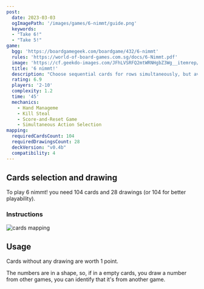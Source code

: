 ```yaml
---
post: 
  date: 2023-03-03
  ogImagePath: '/images/games/6-nimmt/guide.png'
  keywords:
  - "Take 6!"
  - "Take 5!"
game:
  bgg: 'https://boardgamegeek.com/boardgame/432/6-nimmt'
  rules: 'https://world-of-board-games.com.sg/docs/6-Nimmt.pdf'
  image: 'https://cf.geekdo-images.com/JFhLVSRFQ2mtWRNHgbZ3Wg__itemrep/img/3WuuxgYlgoEMP5-CUl6bakeKVts=/fit-in/246x300/filters:strip_icc()/pic2602138.jpg'
  title: '6 nimmt!'
  description: "Choose sequential cards for rows simultaneously, but avoid adding the 6th card!"
  rating: 6.9
  players: '2-10'
  complexity: 1.2
  time: '45'
  mechanics:
    - Hand Manageme
    - Kill Steal
    - Score-and-Reset Game
    - Simultaneous Action Selection 
mapping:
  requiredCardsCount: 104
  requiredDrawingsCount: 28
  deckVersion: "v0.4b"
  compatibility: 4
---
```


## Cards selection and drawing

To play 6 nimmt! you need 104 cards and 28 drawings (or 104 for better playability).

### Instructions

![cards mapping](/images/games/6-nimmt/guide.png)

## Usage

Cards without any drawing are worth 1 point.

The numbers are in a shape, so, if in a empty cards, you draw a number from other games, you can identify that it's from another game.
